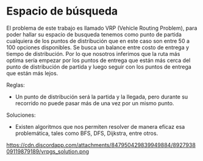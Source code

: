 # Espacio de búsqueda
El problema de este trabajo es llamado VRP (Vehicle Routing Problem), para poder hallar su espacio de busqueda tenemos como punto de partida cualquiera de los puntos de
distribución que en este caso son entre 50 a 100 opciones disponibles. Se busca un balance entre costo de entrega y tiempo de distribución. Por lo que nosotros inferimos
que la ruta más optima sería empezar por los puntos de entrega que están más cerca del punto de distribución de partida y luego seguir con los puntos de entrega que están más
lejos.

Reglas:
- Un punto de distribución será la partida y la llegada, pero durante su recorrido no puede pasar más de una vez por un mismo punto.

Soluciones:
- Existen algoritmos que nos permiten resolver de manera eficaz esa problemática, tales como BFS, DFS, Dijkstra, entre otros.


https://cdn.discordapp.com/attachments/847950429839949884/892793809119879189/vrpgs_solution.png
